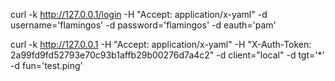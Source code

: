 curl -k http://127.0.0.1/login -H "Accept: application/x-yaml" -d username='flamingos' -d password='flamingos' -d eauth='pam'
 
    
curl -k http://127.0.0.1 -H "Accept: application/x-yaml" -H "X-Auth-Token: 2a99fd9fd52793e70c93b1affb29b00276d7a4c2"  -d client="local"  -d tgt='*' -d fun='test.ping'